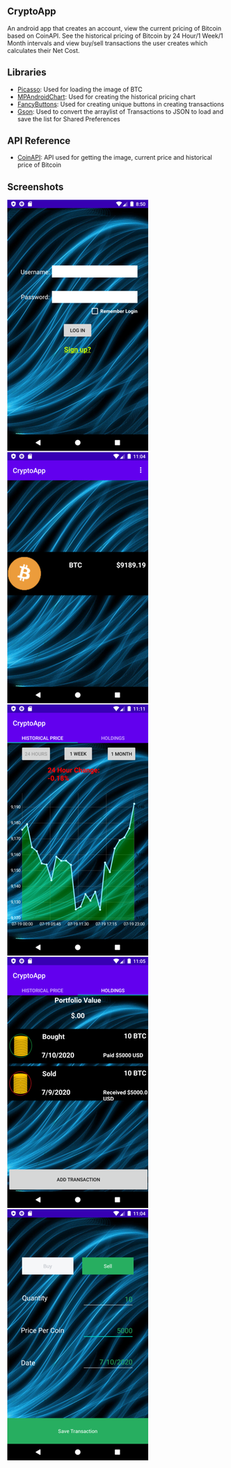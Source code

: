 ## CryptoApp
An android app that creates an account, view the current pricing of Bitcoin based on CoinAPI. See the historical pricing of Bitcoin by 24 Hour/1 Week/1 Month intervals and view buy/sell transactions the user creates which calculates their Net Cost.

## Libraries
- <a href="http://square.github.io/picasso/">Picasso</a>: Used for loading the image of BTC
- <a href="https://github.com/PhilJay/MPAndroidChart">MPAndroidChart</a>: Used for creating the historical pricing chart
- <a href="https://github.com/medyo/fancybuttons">FancyButtons</a>: Used for creating unique buttons in creating transactions
- <a href="https://github.com/google/gson">Gson</a>: Used to convert the arraylist of Transactions to JSON to load and save the list for Shared Preferences

## API Reference
- <a href="https://coinapi.io">CoinAPI</a>: API used for getting the image, current price and historical price of Bitcoin

## Screenshots
![](images/LoginPage.png)
![](images/price_of_btc.png)
![](images/24hr_chart.png)
![](images/portfolio_tracker.png)
![](images/creating_transaction.png)
